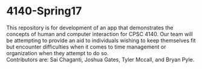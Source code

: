 # 4140-Spring17
This repository is for development of an app that demonstrates the concepts of human and computer interaction for CPSC 4140. Our team will be attempting to provide an aid to individuals wishing to keep themselves fit but encounter difficulties when it comes to time management or organization when they attempt to do so.  
Contributors are: Sai Chaganti, Joshua Gates, Tyler Mccall, and Bryan Pyle.
